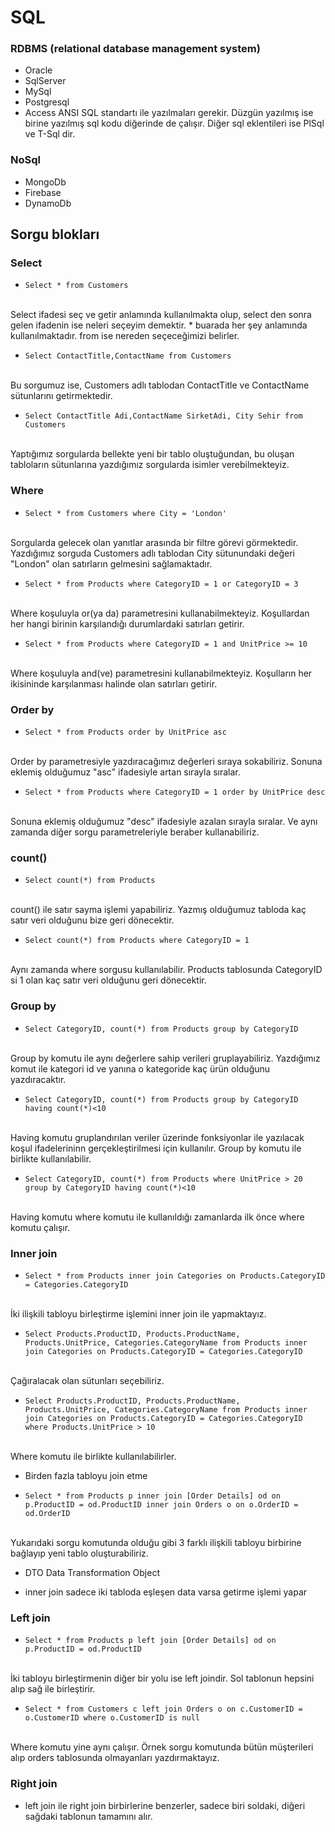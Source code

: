 # SQL 
### RDBMS (relational database management system)
- Oracle
- SqlServer
- MySql
- Postgresql
- Access
ANSI SQL standartı ile yazılmaları gerekir. Düzgün yazılmış ise birine yazılmış sql kodu diğerinde de çalışır. 
Diğer sql eklentileri ise PlSql ve T-Sql dir.
### NoSql
- MongoDb
- Firebase
- DynamoDb

## Sorgu blokları

### Select
- ``Select * from Customers``
<br>
Select ifadesi seç ve getir anlamında kullanılmakta olup, select den sonra gelen ifadenin ise neleri seçeyim demektir. * buarada her şey anlamında kullanılmaktadır. from ise nereden seçeceğimizi belirler.
<br>

- ``Select ContactTitle,ContactName from Customers``
<br>
Bu sorgumuz ise, Customers adlı tablodan ContactTitle ve ContactName sütunlarını getirmektedir.
<br>

- ``Select ContactTitle Adi,ContactName SirketAdi, City Sehir from Customers``
<br>
Yaptığımız sorgularda bellekte yeni bir tablo oluştuğundan, bu oluşan tabloların sütunlarına yazdığımız sorgularda isimler verebilmekteyiz.
<br>

### Where
- ``Select * from Customers where City = 'London'``
<br>
Sorgularda gelecek olan yanıtlar arasında bir filtre görevi görmektedir. Yazdığımız sorguda Customers adlı tablodan City sütunundaki değeri "London" olan satırların gelmesini sağlamaktadır.
<br>

- ``Select * from Products where CategoryID = 1 or CategoryID = 3``
<br>
Where koşuluyla or(ya da) parametresini kullanabilmekteyiz. Koşullardan her hangi birinin karşılandığı durumlardaki satırları getirir.
<br>

- ``Select * from Products where CategoryID = 1 and UnitPrice >= 10``
<br>
Where koşuluyla and(ve) parametresini kullanabilmekteyiz. Koşulların her ikisininde karşılanması halinde olan satırları getirir.
<br>

### Order by
- ``Select * from Products order by UnitPrice asc``
<br>
Order by parametresiyle yazdıracağımız değerleri sıraya sokabiliriz. Sonuna eklemiş olduğumuz "asc" ifadesiyle artan sırayla sıralar.
<br>

- ``Select * from Products where CategoryID = 1 order by UnitPrice desc``
<br>
Sonuna eklemiş olduğumuz "desc" ifadesiyle azalan sırayla sıralar. Ve aynı zamanda diğer sorgu parametreleriyle beraber kullanabiliriz.
<br>

### count()
- ``Select count(*) from Products``
<br>
count() ile satır sayma işlemi yapabiliriz. Yazmış olduğumuz tabloda kaç satır veri olduğunu bize geri dönecektir.
<br>

- ``Select count(*) from Products where CategoryID = 1``
<br>
Aynı zamanda where sorgusu kullanılabilir. Products tablosunda CategoryID si 1 olan kaç satır veri olduğunu geri dönecektir.
<br>

### Group by
- ``Select CategoryID, count(*) from Products group by CategoryID``
<br>
Group by komutu ile aynı değerlere sahip verileri gruplayabiliriz. Yazdığımız komut ile kategori id ve yanına o kategoride kaç ürün olduğunu yazdıracaktır.
<br>

- ``Select CategoryID, count(*) from Products group by CategoryID having count(*)<10``
<br>
Having komutu gruplandırılan veriler üzerinde fonksiyonlar ile yazılacak koşul ifadelerininn gerçekleştirilmesi için kullanılır. Group by komutu ile birlikte kullanılabilir.
<br>

- ``Select CategoryID, count(*) from Products where UnitPrice > 20 group by CategoryID having count(*)<10``
<br>
Having komutu where komutu ile kullanıldığı zamanlarda ilk önce where komutu çalışır.
<br>

### Inner join
- ``Select * from Products inner join Categories on Products.CategoryID = Categories.CategoryID``
<br>
İki ilişkili tabloyu birleştirme işlemini inner join ile yapmaktayız. 
<br>

- ``Select Products.ProductID, Products.ProductName, Products.UnitPrice, Categories.CategoryName from Products inner join Categories on Products.CategoryID = Categories.CategoryID``
<br>
Çağıralacak olan sütunları seçebiliriz.
<br>

- ``Select Products.ProductID, Products.ProductName, Products.UnitPrice, Categories.CategoryName from Products inner join Categories on Products.CategoryID = Categories.CategoryID where Products.UnitPrice > 10``
<br>
Where komutu ile birlikte kullanılabilirler.
<br>

- Birden fazla tabloyu join etme

- ``Select * from Products p inner join [Order Details] od on p.ProductID = od.ProductID inner join Orders o on o.OrderID = od.OrderID``
<br>
Yukarıdaki sorgu komutunda olduğu gibi 3 farklı ilişkili tabloyu birbirine bağlayıp yeni tablo oluşturabiliriz.
<br>

- DTO Data Transformation Object

- inner join sadece iki tabloda eşleşen data varsa getirme işlemi yapar

### Left join
- ``Select * from Products p left join [Order Details] od on p.ProductID = od.ProductID``
<br>
İki tabloyu birleştirmenin diğer bir yolu ise left joindir. Sol tablonun hepsini alıp sağ ile birleştirir.
<br>

- ``Select * from Customers c left join Orders o on c.CustomerID = o.CustomerID where o.CustomerID is null``
<br>
Where komutu yine aynı çalışır. Örnek sorgu komutunda bütün müşterileri alıp orders tablosunda olmayanları yazdırmaktayız.
<br>

### Right join
-  left join ile right join birbirlerine benzerler, sadece biri soldaki, diğeri sağdaki tablonun tamamını alır.
